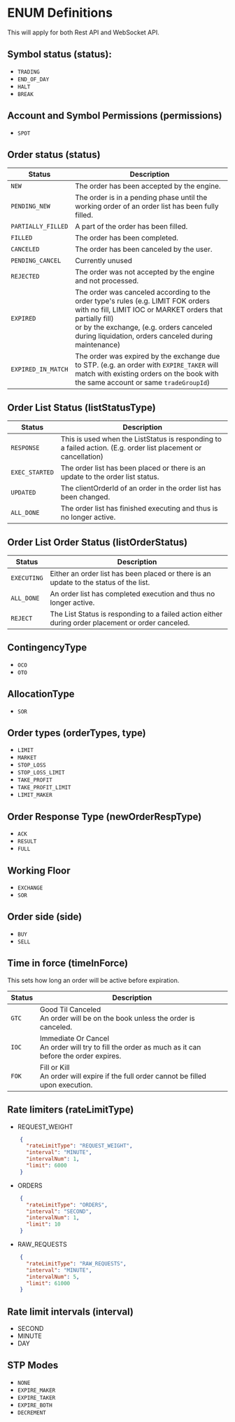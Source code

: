 # ENUM Definitions

This will apply for both Rest API and WebSocket API.

## Symbol status (status):

* `TRADING`
* `END_OF_DAY`
* `HALT`
* `BREAK`

<a id="account-and-symbol-permissions"></a>

## Account and Symbol Permissions (permissions)

* `SPOT`

## Order status (status)

Status | Description
-----------| --------------
`NEW` | The order has been accepted by the engine.
`PENDING_NEW`|The order is in a pending phase until the working order of an order list has been fully filled.
`PARTIALLY_FILLED`| A part of the order has been filled.
`FILLED` | The order has been completed.
`CANCELED` | The order has been canceled by the user.
`PENDING_CANCEL` | Currently unused
`REJECTED`       | The order was not accepted by the engine and not processed.
`EXPIRED` | The order was canceled according to the order type's rules (e.g. LIMIT FOK orders with no fill, LIMIT IOC or MARKET orders that partially fill) <br/> or by the exchange, (e.g. orders canceled during liquidation, orders canceled during maintenance)
`EXPIRED_IN_MATCH` | The order was expired by the exchange due to STP. (e.g. an order with `EXPIRE_TAKER` will match with existing orders on the book with the same account or same `tradeGroupId`)

## Order List Status (listStatusType)

Status | Description
-----------| --------------
`RESPONSE` | This is used when the ListStatus is responding to a failed action. (E.g. order list placement or cancellation)
`EXEC_STARTED`| The order list has been placed or there is an update to the order list status.
`UPDATED` | The clientOrderId of an order in the order list has been changed.
`ALL_DONE` | The order list has finished executing and thus is no longer active.

## Order List Order Status (listOrderStatus)

Status | Description
-----------| --------------
`EXECUTING` | Either an order list has been placed or there is an update to the status of the list.
`ALL_DONE`| An order list has completed execution and thus no longer active.
`REJECT` | The List Status is responding to a failed action either during order placement or order canceled.

## ContingencyType

* `OCO`
* `OTO`

<a id="allocationtype"></a>

## AllocationType

* `SOR`

<a id="ordertypes"></a>

## Order types (orderTypes, type)

* `LIMIT`
* `MARKET`
* `STOP_LOSS`
* `STOP_LOSS_LIMIT`
* `TAKE_PROFIT`
* `TAKE_PROFIT_LIMIT`
* `LIMIT_MAKER`

<a id="orderresponsetype"></a>

## Order Response Type (newOrderRespType)

* `ACK`
* `RESULT`
* `FULL`

## Working Floor

* `EXCHANGE`
* `SOR`

<a id="side"></a>

## Order side (side)

* `BUY`
* `SELL`

<a id="timeinforce"></a>

## Time in force (timeInForce)

This sets how long an order will be active before expiration.

Status | Description
-----------| --------------
`GTC` | Good Til Canceled <br/> An order will be on the book unless the order is canceled.
`IOC` | Immediate Or Cancel <br/> An order will try to fill the order as much as it can before the order expires.
`FOK`| Fill or Kill <br/> An order will expire if the full order cannot be filled upon execution.


## Rate limiters (rateLimitType)

* REQUEST_WEIGHT

```json
    {
      "rateLimitType": "REQUEST_WEIGHT",
      "interval": "MINUTE",
      "intervalNum": 1,
      "limit": 6000
    }
```

* ORDERS

```json
    {
      "rateLimitType": "ORDERS",
      "interval": "SECOND",
      "intervalNum": 1,
      "limit": 10
    }
```
* RAW_REQUESTS

```json
    {
      "rateLimitType": "RAW_REQUESTS",
      "interval": "MINUTE",
      "intervalNum": 5,
      "limit": 61000
    }
```

## Rate limit intervals (interval)

* SECOND
* MINUTE
* DAY

<a id="stpmodes"></a>

## STP Modes

* `NONE`
* `EXPIRE_MAKER`
* `EXPIRE_TAKER`
* `EXPIRE_BOTH`
* `DECREMENT`
